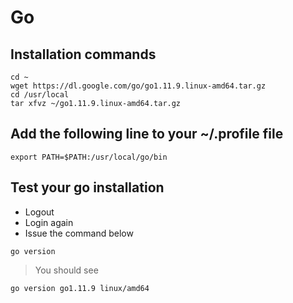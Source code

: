 # Go 

## Installation commands

```
cd ~
wget https://dl.google.com/go/go1.11.9.linux-amd64.tar.gz
cd /usr/local
tar xfvz ~/go1.11.9.linux-amd64.tar.gz
```

## Add the following line to your ~/.profile file
```
export PATH=$PATH:/usr/local/go/bin
```

## Test your go installation
- Logout
- Login again
- Issue the command below

```
go version
``` 

> You should see

``` 
go version go1.11.9 linux/amd64
``` 
